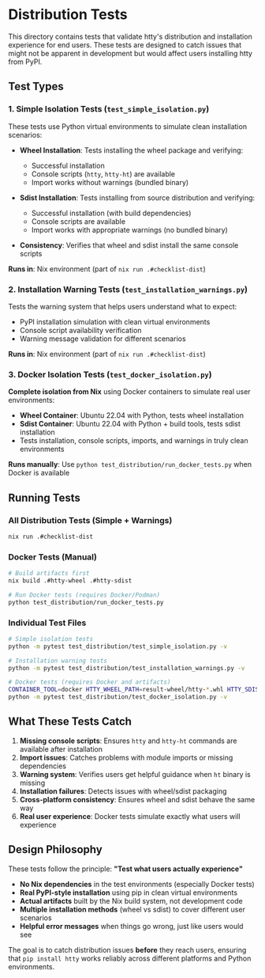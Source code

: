# Distribution Tests

This directory contains tests that validate htty's distribution and installation experience for end users. These tests are designed to catch issues that might not be apparent in development but would affect users installing htty from PyPI.

## Test Types

### 1. Simple Isolation Tests (`test_simple_isolation.py`)

These tests use Python virtual environments to simulate clean installation scenarios:

- **Wheel Installation**: Tests installing the wheel package and verifying:
  - Successful installation
  - Console scripts (`htty`, `htty-ht`) are available
  - Import works without warnings (bundled binary)
  
- **Sdist Installation**: Tests installing from source distribution and verifying:
  - Successful installation (with build dependencies)
  - Console scripts are available
  - Import works with appropriate warnings (no bundled binary)
  
- **Consistency**: Verifies that wheel and sdist install the same console scripts

**Runs in**: Nix environment (part of `nix run .#checklist-dist`)

### 2. Installation Warning Tests (`test_installation_warnings.py`)

Tests the warning system that helps users understand what to expect:

- PyPI installation simulation with clean virtual environments
- Console script availability verification
- Warning message validation for different scenarios

**Runs in**: Nix environment (part of `nix run .#checklist-dist`)

### 3. Docker Isolation Tests (`test_docker_isolation.py`)

**Complete isolation from Nix** using Docker containers to simulate real user environments:

- **Wheel Container**: Ubuntu 22.04 with Python, tests wheel installation
- **Sdist Container**: Ubuntu 22.04 with Python + build tools, tests sdist installation
- Tests installation, console scripts, imports, and warnings in truly clean environments

**Runs manually**: Use `python test_distribution/run_docker_tests.py` when Docker is available

## Running Tests

### All Distribution Tests (Simple + Warnings)
```bash
nix run .#checklist-dist
```

### Docker Tests (Manual)
```bash
# Build artifacts first
nix build .#htty-wheel .#htty-sdist

# Run Docker tests (requires Docker/Podman)
python test_distribution/run_docker_tests.py
```

### Individual Test Files
```bash
# Simple isolation tests
python -m pytest test_distribution/test_simple_isolation.py -v

# Installation warning tests  
python -m pytest test_distribution/test_installation_warnings.py -v

# Docker tests (requires Docker and artifacts)
CONTAINER_TOOL=docker HTTY_WHEEL_PATH=result-wheel/htty-*.whl HTTY_SDIST_PATH=result-sdist/htty-*.tar.gz \
python -m pytest test_distribution/test_docker_isolation.py -v
```

## What These Tests Catch

1. **Missing console scripts**: Ensures `htty` and `htty-ht` commands are available after installation
2. **Import issues**: Catches problems with module imports or missing dependencies
3. **Warning system**: Verifies users get helpful guidance when `ht` binary is missing
4. **Installation failures**: Detects issues with wheel/sdist packaging
5. **Cross-platform consistency**: Ensures wheel and sdist behave the same way
6. **Real user experience**: Docker tests simulate exactly what users will experience

## Design Philosophy

These tests follow the principle: **"Test what users actually experience"**

- **No Nix dependencies** in the test environments (especially Docker tests)
- **Real PyPI-style installation** using pip in clean virtual environments
- **Actual artifacts** built by the Nix build system, not development code
- **Multiple installation methods** (wheel vs sdist) to cover different user scenarios
- **Helpful error messages** when things go wrong, just like users would see

The goal is to catch distribution issues **before** they reach users, ensuring that `pip install htty` works reliably across different platforms and Python environments. 